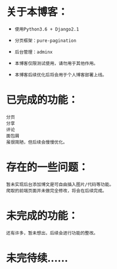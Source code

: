 关于本博客：  
=
*     使用Python3.6 + Django2.1  
*     分页框架：pure-pagination  
*     后台管理：adminx  
*     本博客仅限测试使用，请勿用于其他作用。  
*     本博客后续优化后将会用于个人博客部署上线。  
已完成的功能：  
=
    分页  
    分享  
    评论  
    面包屑  
    虽很简陋，但后续会慢慢优化。
存在的一些问题： 
=
    暂未实现后台添加博文是可自由插入图片/代码等功能。  
    爬取的前端页面并未做完全修改，将会在后续完成。  
未完成的功能：  
=
    还有许多，暂未想出，后续会进行功能的整改。  
未完待续......  
=